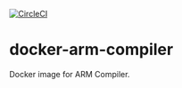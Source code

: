 [![CircleCI](https://circleci.com/gh/ken-mu/docker-arm-compiler.svg?style=svg)](https://circleci.com/gh/ken-mu/docker-arm-compiler)

# docker-arm-compiler
Docker image for ARM Compiler.
